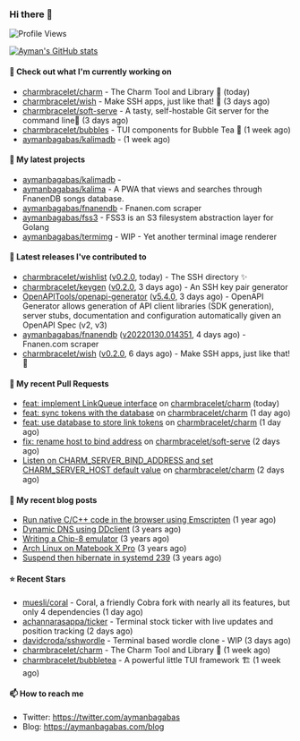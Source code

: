### Hi there 👋

![Profile Views](https://komarev.com/ghpvc/?username=aymanbagabas&label=PROFILE+VIEWS)

[![Ayman's GitHub stats](https://github-readme-stats.vercel.app/api?username=aymanbagabas&count_private=true&show_icons=true)](https://github.com/anuraghazra/github-readme-stats)

#### 👷 Check out what I'm currently working on

- [charmbracelet/charm](https://github.com/charmbracelet/charm) - The Charm Tool and Library 🌟 (today)
- [charmbracelet/wish](https://github.com/charmbracelet/wish) - Make SSH apps, just like that! 💫 (3 days ago)
- [charmbracelet/soft-serve](https://github.com/charmbracelet/soft-serve) - A tasty, self-hostable Git server for the command line🍦 (3 days ago)
- [charmbracelet/bubbles](https://github.com/charmbracelet/bubbles) - TUI components for Bubble Tea 🍡 (1 week ago)
- [aymanbagabas/kalimadb](https://github.com/aymanbagabas/kalimadb) -  (1 week ago)

#### 🌱 My latest projects

- [aymanbagabas/kalimadb](https://github.com/aymanbagabas/kalimadb) - 
- [aymanbagabas/kalima](https://github.com/aymanbagabas/kalima) - A PWA that views and searches through FnanenDB songs database.
- [aymanbagabas/fnanendb](https://github.com/aymanbagabas/fnanendb) - Fnanen.com scraper
- [aymanbagabas/fss3](https://github.com/aymanbagabas/fss3) - FSS3 is an S3 filesystem abstraction layer for Golang
- [aymanbagabas/termimg](https://github.com/aymanbagabas/termimg) - WIP - Yet another terminal image renderer

#### 🔭 Latest releases I've contributed to

- [charmbracelet/wishlist](https://github.com/charmbracelet/wishlist) ([v0.2.0](https://github.com/charmbracelet/wishlist/releases/tag/v0.2.0), today) - The SSH directory ✨
- [charmbracelet/keygen](https://github.com/charmbracelet/keygen) ([v0.2.0](https://github.com/charmbracelet/keygen/releases/tag/v0.2.0), 3 days ago) - An SSH key pair generator
- [OpenAPITools/openapi-generator](https://github.com/OpenAPITools/openapi-generator) ([v5.4.0](https://github.com/OpenAPITools/openapi-generator/releases/tag/v5.4.0), 3 days ago) - OpenAPI Generator allows generation of API client libraries (SDK generation), server stubs, documentation and configuration automatically given an OpenAPI Spec (v2, v3)
- [aymanbagabas/fnanendb](https://github.com/aymanbagabas/fnanendb) ([v20220130.014351](https://github.com/aymanbagabas/fnanendb/releases/tag/v20220130.014351), 4 days ago) - Fnanen.com scraper
- [charmbracelet/wish](https://github.com/charmbracelet/wish) ([v0.2.0](https://github.com/charmbracelet/wish/releases/tag/v0.2.0), 6 days ago) - Make SSH apps, just like that! 💫

#### 🔨 My recent Pull Requests

- [feat: implement LinkQueue interface](https://github.com/charmbracelet/charm/pull/84) on [charmbracelet/charm](https://github.com/charmbracelet/charm) (today)
- [feat: sync tokens with the database](https://github.com/charmbracelet/charm/pull/81) on [charmbracelet/charm](https://github.com/charmbracelet/charm) (1 day ago)
- [feat: use database to store link tokens](https://github.com/charmbracelet/charm/pull/80) on [charmbracelet/charm](https://github.com/charmbracelet/charm) (1 day ago)
- [fix: rename host to bind address](https://github.com/charmbracelet/soft-serve/pull/84) on [charmbracelet/soft-serve](https://github.com/charmbracelet/soft-serve) (2 days ago)
- [Listen on CHARM_SERVER_BIND_ADDRESS and set CHARM_SERVER_HOST default value](https://github.com/charmbracelet/charm/pull/79) on [charmbracelet/charm](https://github.com/charmbracelet/charm) (2 days ago)

#### 📜 My recent blog posts

- [Run native C/C&#43;&#43; code in the browser using Emscripten](https://aymanbagabas.com/blog/2020/11/18/run-native-c-c&#43;&#43;-code-in-the-browser-using-emscripten.html) (1 year ago)
- [Dynamic DNS using DDclient](https://aymanbagabas.com/blog/2019/02/16/dynamic-dns-using-ddclient.html) (3 years ago)
- [Writing a Chip-8 emulator](https://aymanbagabas.com/blog/2018/09/17/chip-8-emulator.html) (3 years ago)
- [Arch Linux on Matebook X Pro](https://aymanbagabas.com/blog/2018/07/23/archlinux-on-matebook-x-pro.html) (3 years ago)
- [Suspend then hibernate in systemd 239](https://aymanbagabas.com/blog/2018/07/18/suspend-then-hibernate.html) (3 years ago)

#### ⭐ Recent Stars

- [muesli/coral](https://github.com/muesli/coral) - Coral, a friendly Cobra fork with nearly all its features, but only 4 dependencies (1 day ago)
- [achannarasappa/ticker](https://github.com/achannarasappa/ticker) - Terminal stock ticker with live updates and position tracking (2 days ago)
- [davidcroda/sshwordle](https://github.com/davidcroda/sshwordle) - Terminal based wordle clone - WIP (3 days ago)
- [charmbracelet/charm](https://github.com/charmbracelet/charm) - The Charm Tool and Library 🌟 (1 week ago)
- [charmbracelet/bubbletea](https://github.com/charmbracelet/bubbletea) - A powerful little TUI framework 🏗 (1 week ago)

#### 📫 How to reach me

- Twitter: https://twitter.com/aymanbagabas
- Blog: https://aymanbagabas.com/blog

